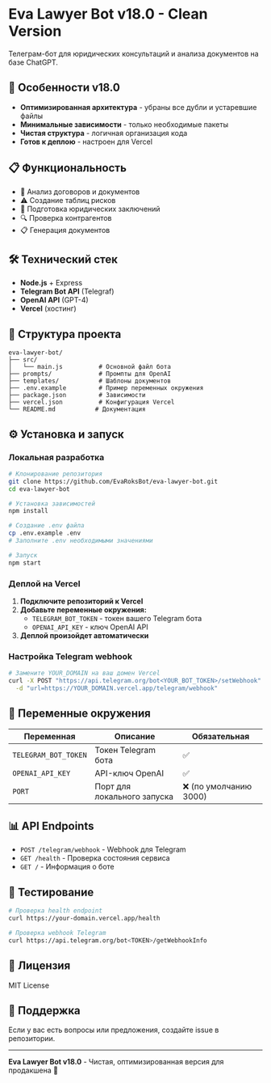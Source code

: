 # Eva Lawyer Bot v18.0 - Clean Version

Телеграм-бот для юридических консультаций и анализа документов на базе ChatGPT.

## 🚀 Особенности v18.0

- **Оптимизированная архитектура** - убраны все дубли и устаревшие файлы
- **Минимальные зависимости** - только необходимые пакеты
- **Чистая структура** - логичная организация кода
- **Готов к деплою** - настроен для Vercel

## 📋 Функциональность

- 📄 Анализ договоров и документов
- ⚠️ Создание таблиц рисков
- 📝 Подготовка юридических заключений
- 🔍 Проверка контрагентов
- 📋 Генерация документов

## 🛠 Технический стек

- **Node.js** + Express
- **Telegram Bot API** (Telegraf)
- **OpenAI API** (GPT-4)
- **Vercel** (хостинг)

## 📁 Структура проекта

```
eva-lawyer-bot/
├── src/
│   └── main.js          # Основной файл бота
├── prompts/             # Промпты для OpenAI
├── templates/           # Шаблоны документов
├── .env.example         # Пример переменных окружения
├── package.json         # Зависимости
├── vercel.json          # Конфигурация Vercel
└── README.md           # Документация
```

## ⚙️ Установка и запуск

### Локальная разработка

```bash
# Клонирование репозитория
git clone https://github.com/EvaRoksBot/eva-lawyer-bot.git
cd eva-lawyer-bot

# Установка зависимостей
npm install

# Создание .env файла
cp .env.example .env
# Заполните .env необходимыми значениями

# Запуск
npm start
```

### Деплой на Vercel

1. **Подключите репозиторий к Vercel**
2. **Добавьте переменные окружения:**
   - `TELEGRAM_BOT_TOKEN` - токен вашего Telegram бота
   - `OPENAI_API_KEY` - ключ OpenAI API
3. **Деплой произойдет автоматически**

### Настройка Telegram webhook

```bash
# Замените YOUR_DOMAIN на ваш домен Vercel
curl -X POST "https://api.telegram.org/bot<YOUR_BOT_TOKEN>/setWebhook" \
  -d "url=https://YOUR_DOMAIN.vercel.app/telegram/webhook"
```

## 🔧 Переменные окружения

| Переменная | Описание | Обязательная |
|------------|----------|--------------|
| `TELEGRAM_BOT_TOKEN` | Токен Telegram бота | ✅ |
| `OPENAI_API_KEY` | API-ключ OpenAI | ✅ |
| `PORT` | Порт для локального запуска | ❌ (по умолчанию 3000) |

## 📊 API Endpoints

- `POST /telegram/webhook` - Webhook для Telegram
- `GET /health` - Проверка состояния сервиса
- `GET /` - Информация о боте

## 🧪 Тестирование

```bash
# Проверка health endpoint
curl https://your-domain.vercel.app/health

# Проверка webhook Telegram
curl https://api.telegram.org/bot<TOKEN>/getWebhookInfo
```

## 📝 Лицензия

MIT License

## 🤝 Поддержка

Если у вас есть вопросы или предложения, создайте issue в репозитории.

---

**Eva Lawyer Bot v18.0** - Чистая, оптимизированная версия для продакшена 🚀
